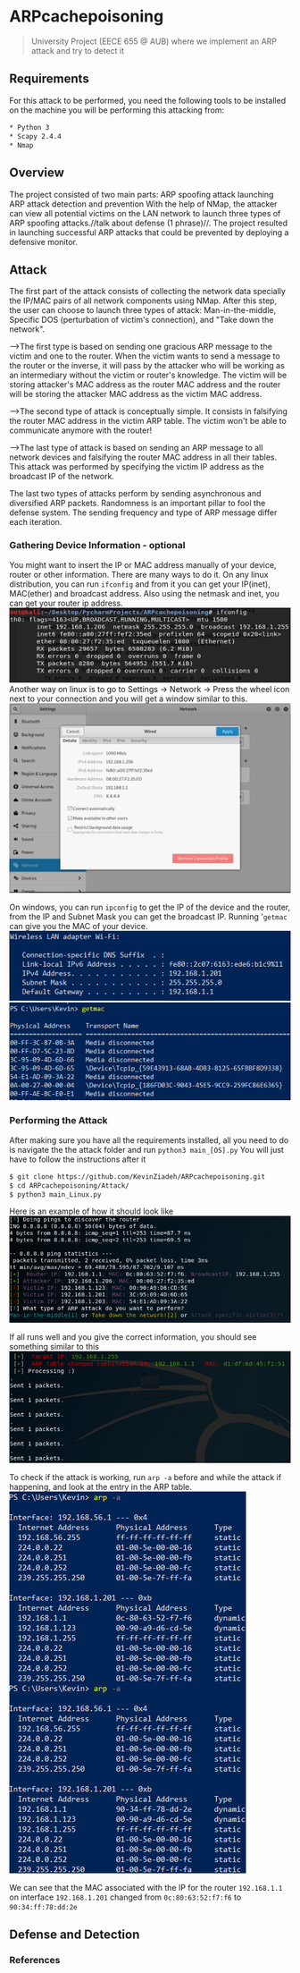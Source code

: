 # ARPcachepoisoning
> University Project (EECE 655 @ AUB) where we implement an ARP attack and try to detect it

## Requirements

  For this attack to be performed, you need the following tools to be installed on the machine you will be performing this attacking from:
```
* Python 3
* Scapy 2.4.4
* Nmap 
```
  
## Overview
  The project consisted of two main parts:
    ARP spoofing attack launching
    ARP attack detection and prevention
  With the help of NMap, the attacker can view all potential victims on the LAN network to launch three types of ARP spoofing attacks.//talk about defense (1 phrase)//. The project resulted in launching successful ARP attacks that could be prevented by deploying a defensive monitor.
  
## Attack
  The first part of the attack consists of collecting the network data specially the IP/MAC pairs of all network components using NMap. After this step, the user can choose to launch three types of attack: Man-in-the-middle, Specific DOS (perturbation of victim's connection), and "Take down the network". 
  
  -->The first type is based on sending one gracious ARP message to the victim and one to the router. When the victim wants to send a message to the router or the inverse, it will pass by the attacker who will be working as an intermediary without the victim or router's knowledge. The victim will be storing attacker's MAC address as the router MAC address and the router will be storing the attacker MAC address as the victim MAC address.
  
  -->The second type of attack is conceptually simple. It consists in falsifying the router MAC address in the victim ARP table. The victim won't be able to communicate anymore with the router!
  
  -->The last type of attack is based on sending an ARP message to all network devices and falsifying the router MAC address in all their tables. This attack was performed by specifying the victim IP address as the broadcast IP of the network.
 
 
The last two types of attacks perform by sending asynchronous and diversified ARP packets. Randomness is an important pillar to fool the defense system. The sending frequency and type of ARP message differ each iteration.

### Gathering Device Information - optional
You might want to insert the IP or MAC address manually of your device, router or other information. There are many ways to do it. 
On any linux distribution, you can run `ifconfig` and from it you can get your IP(inet), MAC(ether) and broadcast address. Also using the netmask and inet, you can get your router ip address. 
![](https://github.com/KevinZiadeh/ARPcachepoisoning/blob/main/res/ifconfig.png?raw=true)
Another way on linux is to go to Settings -> Network -> Press the wheel icon next to your connection and you will get a window similar to this.
![](https://github.com/KevinZiadeh/ARPcachepoisoning/blob/main/res/settings.png?raw=true)

On windows, you can run `ipconfig` to get the IP of the device and the router, from the IP and Subnet Mask you can get the broadcast IP. Running '`getmac` can give you the MAC of your device.
![](https://github.com/KevinZiadeh/ARPcachepoisoning/blob/main/res/ipconfig.png?raw=true)
![](https://github.com/KevinZiadeh/ARPcachepoisoning/blob/main/res/getmac.png?raw=true)
### Performing the Attack
After making sure you have all the requirements installed, all you need to do is navigate the the attack folder and run `python3 main_[OS].py`
You will just have to follow the instructions after it
```
$ git clone https://github.com/KevinZiadeh/ARPcachepoisoning.git
$ cd ARPcachepoisoning/Attack/
$ python3 main_Linux.py
```
Here is an example of how it should look like
![](https://github.com/KevinZiadeh/ARPcachepoisoning/blob/main/res/attack1.png?raw=true)

If all runs well and you give the correct information, you should see something similar to this
![](https://github.com/KevinZiadeh/ARPcachepoisoning/blob/main/res/attack2.png?raw=true)

To check if the attack is working, run `arp -a` before and while the attack if happening, and look at the entry in the ARP table.
![](https://github.com/KevinZiadeh/ARPcachepoisoning/blob/main/res/attack3.png?raw=true)

We can see that the MAC associated with the IP for the router `192.168.1.1` on interface `192.168.1.201` changed from `0c:80:63:52:f7:f6` to `90:34:ff:78:dd:2e`

## Defense and Detection


### References
